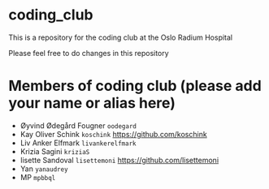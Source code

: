 # coding_club
This is a repository for the coding club at the Oslo Radium Hospital

Please feel free to do changes in this repository

# Members of coding club (please add your name or alias here) 
- Øyvind Ødegård Fougner `oodegard`
- Kay Oliver Schink `koschink` https://github.com/koschink
- Liv Anker Elfmark `livankerelfmark`
- Krizia Sagini `kriziaS`
- lisette Sandoval `lisettemoni` https://github.com/lisettemoni
- Yan `yanaudrey`
- MP `mpbbql`

